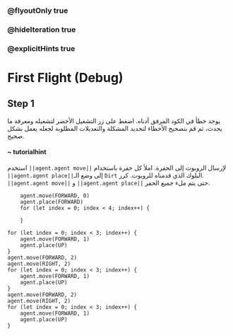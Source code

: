 ### @flyoutOnly true
### @hideIteration true
### @explicitHints true

# First Flight (Debug)

## Step 1
يوجد خطأ في الكود المرفق أدناه. اضغط على زر التشغيل الأخضر لتشغيله ومعرفة ما يحدث، ثم قم بتصحيح الأخطاء لتحديد المشكلة والتعديلات المطلوبة لجعله يعمل بشكل صحيح.

#### ~ tutorialhint  
استخدم ``||agent.agent move||`` لإرسال الروبوت إلى الحفرة. املأ كل حفرة باستخدام ``||agent.agent place||``إلى وضع الـ `Dirt` البلوك الذي قدمناه للروبوت. كرر. ``||agent.agent move||`` و ``||agent.agent place||`` حتى يتم ملء جميع الحفر.

```ghost
    agent.move(FORWARD, 0)
    agent.place(FORWARD)
    for (let index = 0; index < 4; index++) {
    	
    }
```
```template
for (let index = 0; index < 3; index++) {
    agent.move(FORWARD, 1)    	
    agent.place(UP)
}
agent.move(FORWARD, 2)  
agent.move(RIGHT, 2)  
for (let index = 0; index < 3; index++) {
    agent.move(FORWARD, 1)    	
    agent.place(UP)    	
}
agent.move(FORWARD, 2)  
agent.move(RIGHT, 2) 
for (let index = 0; index < 3; index++) {
    agent.move(FORWARD, 1)    	
    agent.place(UP)    	
}
```
```package
```
